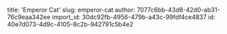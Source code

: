 title: 'Emperor Cat'
slug: emperor-cat
author: 7077c6bb-43d8-42d0-ab31-76c9eaa342ee
import_id: 30dc92fb-4956-479b-a43c-99fdf4ce4837
id: 40e7d073-4d9c-4105-8c2b-942791c5b4e2
